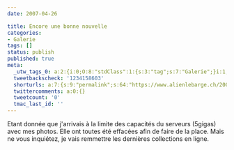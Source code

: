 ```yaml
---
date: 2007-04-26

title: Encore une bonne nouvelle
categories:
- Galerie
tags: []
status: publish
published: true
meta:
  _utw_tags_0: a:2:{i:0;O:8:"stdClass":1:{s:3:"tag";s:7:"Galerie";}i:1;O:8:"stdClass":1:{s:3:"tag";s:12:"Photographie";}}
  tweetbackscheck: '1234158603'
  shorturls: a:7:{s:9:"permalink";s:64:"https://www.alienlebarge.ch/2007/04/26/encore-une-bonne-nouvelle/";s:7:"tinyurl";s:25:"https://tinyurl.com/dexqc3";s:4:"isgd";s:17:"https://is.gd/ikcJ";s:5:"bitly";s:18:"https://bit.ly/DGGL";s:5:"snipr";s:22:"https://snipr.com/b9x32";s:5:"snurl";s:22:"https://snurl.com/b9x32";s:7:"snipurl";s:24:"https://snipurl.com/b9x32";}
  twittercomments: a:0:{}
  tweetcount: '0'
  tmac_last_id: ''
---
```

Etant donnée que j'arrivais à la limite des capacités du serveurs (5gigas) avec mes photos. Elle ont toutes été effacées afin de faire de la place.
Mais ne vous inquiétez, je vais remmettre les dernières collections en ligne.
